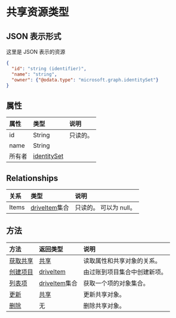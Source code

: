 # <a name="share-resource-type"></a>共享资源类型



## <a name="json-representation"></a>JSON 表示形式

这里是 JSON 表示的资源

<!-- {
  "blockType": "resource",
  "optionalProperties": [
    "items"
  ],
  "@odata.type": "microsoft.graph.share"
}-->

```json
{
  "id": "string (identifier)",
  "name": "string",
  "owner": {"@odata.type": "microsoft.graph.identitySet"}
}

```
## <a name="properties"></a>属性
| 属性     | 类型   |说明|
|:---------------|:--------|:----------|
|id|String| 只读的。|
|name|String||
|所有者|[identitySet](identityset.md)||

## <a name="relationships"></a>Relationships
| 关系 | 类型   |说明|
|:---------------|:--------|:----------|
|Items|[driveItem](driveitem.md)集合| 只读的。 可以为 null。|

## <a name="methods"></a>方法

| 方法           | 返回类型    |说明|
|:---------------|:--------|:----------|
|[获取共享](../api/share_get.md) | [共享](share.md) |读取属性和共享对象的关系。|
|[创建项目](../api/share_post_items.md) |[driveItem](driveitem.md)| 由过账到项目集合中创建新项。|
|[列表项](../api/share_list_items.md) |[driveItem](driveitem.md)集合| 获取一个项的对象集合。|
|[更新](../api/share_update.md) | [共享](share.md)   |更新共享对象。 |
|[删除](../api/share_delete.md) | 无 |删除共享对象。 |

<!-- uuid: 8fcb5dbc-d5aa-4681-8e31-b001d5168d79
2015-10-25 14:57:30 UTC -->
<!-- {
  "type": "#page.annotation",
  "description": "share resource",
  "keywords": "",
  "section": "documentation",
  "tocPath": ""
}-->
